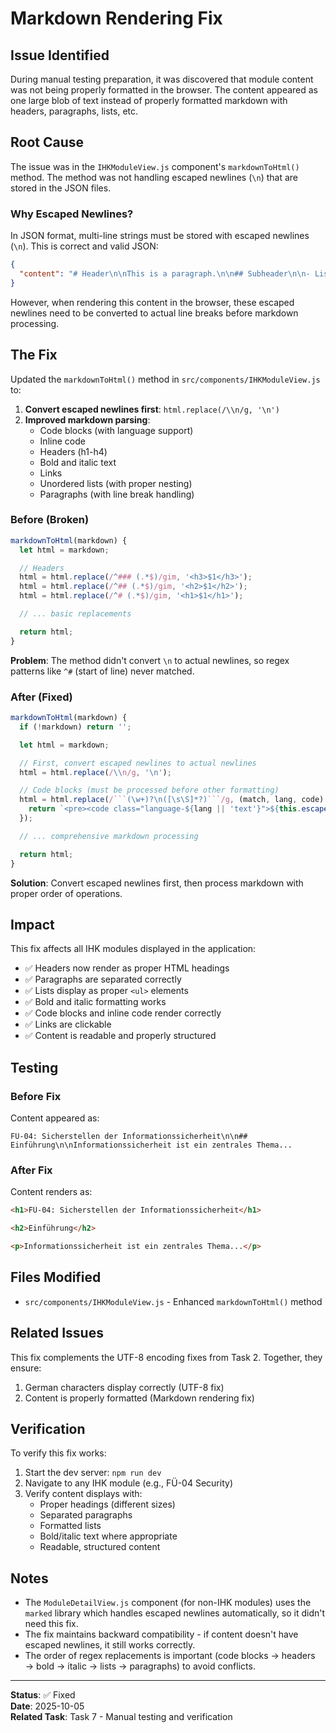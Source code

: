 # Markdown Rendering Fix

## Issue Identified

During manual testing preparation, it was discovered that module content was not being properly formatted in the browser. The content appeared as one large blob of text instead of properly formatted markdown with headers, paragraphs, lists, etc.

## Root Cause

The issue was in the `IHKModuleView.js` component's `markdownToHtml()` method. The method was not handling escaped newlines (`\n`) that are stored in the JSON files.

### Why Escaped Newlines?

In JSON format, multi-line strings must be stored with escaped newlines (`\n`). This is correct and valid JSON:

```json
{
  "content": "# Header\n\nThis is a paragraph.\n\n## Subheader\n\n- List item 1\n- List item 2"
}
```

However, when rendering this content in the browser, these escaped newlines need to be converted to actual line breaks before markdown processing.

## The Fix

Updated the `markdownToHtml()` method in `src/components/IHKModuleView.js` to:

1. **Convert escaped newlines first**: `html.replace(/\\n/g, '\n')`
2. **Improved markdown parsing**:
   - Code blocks (with language support)
   - Inline code
   - Headers (h1-h4)
   - Bold and italic text
   - Links
   - Unordered lists (with proper nesting)
   - Paragraphs (with line break handling)

### Before (Broken)

```javascript
markdownToHtml(markdown) {
  let html = markdown;

  // Headers
  html = html.replace(/^### (.*$)/gim, '<h3>$1</h3>');
  html = html.replace(/^## (.*$)/gim, '<h2>$1</h2>');
  html = html.replace(/^# (.*$)/gim, '<h1>$1</h1>');

  // ... basic replacements

  return html;
}
```

**Problem**: The method didn't convert `\n` to actual newlines, so regex patterns like `^#` (start of line) never matched.

### After (Fixed)

````javascript
markdownToHtml(markdown) {
  if (!markdown) return '';

  let html = markdown;

  // First, convert escaped newlines to actual newlines
  html = html.replace(/\\n/g, '\n');

  // Code blocks (must be processed before other formatting)
  html = html.replace(/```(\w+)?\n([\s\S]*?)```/g, (match, lang, code) => {
    return `<pre><code class="language-${lang || 'text'}">${this.escapeHtml(code.trim())}</code></pre>`;
  });

  // ... comprehensive markdown processing

  return html;
}
````

**Solution**: Convert escaped newlines first, then process markdown with proper order of operations.

## Impact

This fix affects all IHK modules displayed in the application:

- ✅ Headers now render as proper HTML headings
- ✅ Paragraphs are separated correctly
- ✅ Lists display as proper `<ul>` elements
- ✅ Bold and italic formatting works
- ✅ Code blocks and inline code render correctly
- ✅ Links are clickable
- ✅ Content is readable and properly structured

## Testing

### Before Fix

Content appeared as:

```
FÜ-04: Sicherstellen der Informationssicherheit\n\n## Einführung\n\nInformationssicherheit ist ein zentrales Thema...
```

### After Fix

Content renders as:

```html
<h1>FÜ-04: Sicherstellen der Informationssicherheit</h1>

<h2>Einführung</h2>

<p>Informationssicherheit ist ein zentrales Thema...</p>
```

## Files Modified

- `src/components/IHKModuleView.js` - Enhanced `markdownToHtml()` method

## Related Issues

This fix complements the UTF-8 encoding fixes from Task 2. Together, they ensure:

1. German characters display correctly (UTF-8 fix)
2. Content is properly formatted (Markdown rendering fix)

## Verification

To verify this fix works:

1. Start the dev server: `npm run dev`
2. Navigate to any IHK module (e.g., FÜ-04 Security)
3. Verify content displays with:
   - Proper headings (different sizes)
   - Separated paragraphs
   - Formatted lists
   - Bold/italic text where appropriate
   - Readable, structured content

## Notes

- The `ModuleDetailView.js` component (for non-IHK modules) uses the `marked` library which handles escaped newlines automatically, so it didn't need this fix.
- The fix maintains backward compatibility - if content doesn't have escaped newlines, it still works correctly.
- The order of regex replacements is important (code blocks → headers → bold → italic → lists → paragraphs) to avoid conflicts.

---

**Status**: ✅ Fixed  
**Date**: 2025-10-05  
**Related Task**: Task 7 - Manual testing and verification
